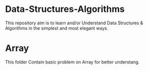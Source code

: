 # Data-Structures-Algorithms
This repository aim is to learn and/or Understand Data Structures &amp; Algorithms in the simplest and most elegant ways.
# Array
This folder Contain basic problem on Array for better understang.
